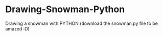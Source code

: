 # Drawing-Snowman-Python
Drawing a snowman with PYTHON (download the snowman.py file to be amazed :D)
